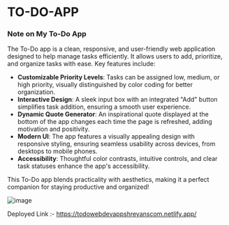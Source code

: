 # TO-DO-APP
### Note on My To-Do App  

The To-Do app is a clean, responsive, and user-friendly web application designed to help manage tasks efficiently. It allows users to add, prioritize, and organize tasks with ease. Key features include:  

- **Customizable Priority Levels**: Tasks can be assigned low, medium, or high priority, visually distinguished by color coding for better organization.  
- **Interactive Design**: A sleek input box with an integrated "Add" button simplifies task addition, ensuring a smooth user experience.  
- **Dynamic Quote Generator**: An inspirational quote displayed at the bottom of the app changes each time the page is refreshed, adding motivation and positivity.  
- **Modern UI**: The app features a visually appealing design with responsive styling, ensuring seamless usability across devices, from desktops to mobile phones.  
- **Accessibility**: Thoughtful color contrasts, intuitive controls, and clear task statuses enhance the app's accessibility.  

This To-Do app blends practicality with aesthetics, making it a perfect companion for staying productive and organized!

![image](https://github.com/user-attachments/assets/8c338856-875d-4c34-bfc5-bd3ecbafcfb0)


 Deployed Link :- https://todowebdevappshreyanscom.netlify.app/

